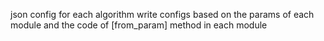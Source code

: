 json config for each algorithm
write configs based on the params of each module and the code of [from_param] method in each module
